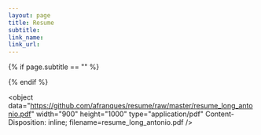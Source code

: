 ```yaml
---
layout: page
title: Resume
subtitle:
link_name:
link_url: 
---
```


{% if page.subtitle == "" %}
<div class="empty_subtitle"></div>
{% endif %}

<object data="https://github.com/afranques/resume/raw/master/resume_long_antonio.pdf" width="900" height="1000" type="application/pdf" Content-Disposition: inline; filename=resume_long_antonio.pdf />
